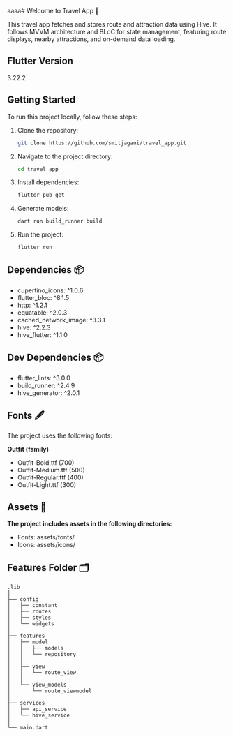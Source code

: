 aaaa# Welcome to Travel App 🚀

This travel app fetches and stores route and attraction data using Hive. It follows MVVM architecture and BLoC for state management, featuring route displays, nearby attractions, and on-demand data loading.

## Flutter Version

3.22.2

## Getting Started

To run this project locally, follow these steps:

1. Clone the repository:

   ```bash
   git clone https://github.com/smitjagani/travel_app.git

   ```

2. Navigate to the project directory:

   ```bash
   cd travel_app

   ```

3. Install dependencies:

   ```bash
   flutter pub get

   ```

4. Generate models:

   ```bash
   dart run build_runner build

   ```

5. Run the project:

   ```bash
   flutter run
   ```

## Dependencies 📦

- cupertino_icons: ^1.0.6
- flutter_bloc: ^8.1.5
- http: ^1.2.1
- equatable: ^2.0.3
- cached_network_image: ^3.3.1
- hive: ^2.2.3
- hive_flutter: ^1.1.0

## Dev Dependencies 📦

- flutter_lints: ^3.0.0
- build_runner: ^2.4.9
- hive_generator: ^2.0.1

## Fonts 🖋️

The project uses the following fonts:

**Outfit (family)**

- Outfit-Bold.ttf (700)
- Outfit-Medium.ttf (500)
- Outfit-Regular.ttf (400)
- Outfit-Light.ttf (300)

## Assets 🌅

**The project includes assets in the following directories:**

- Fonts: assets/fonts/
- Icons: assets/icons/

## Features Folder :card_index_dividers:
    .lib
    │
    ├── config
    │   ├── constant
    │   ├── routes
    │   ├── styles
    │   └── widgets
    │
    ├── features
    │   ├── model
    │   │   ├── models
    │   │   └── repository
    │   │
    │   ├── view
    │   │   └── route_view
    │   │
    │   └── view_models
    │       └── route_viewmodel
    │
    ├── services
    │   ├── api_service
    │   └── hive_service
    │
    └── main.dart

